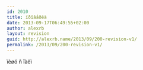 ```yaml
---
id: 2010
title: ïðîâåðêà
date: 2013-09-17T06:49:55+02:00
author: alexrb
layout: revision
guid: http://alexrb.name/2013/09/200-revision-v1/
permalink: /2013/09/200-revision-v1/
---
```

ïèøó ñ ïàëì